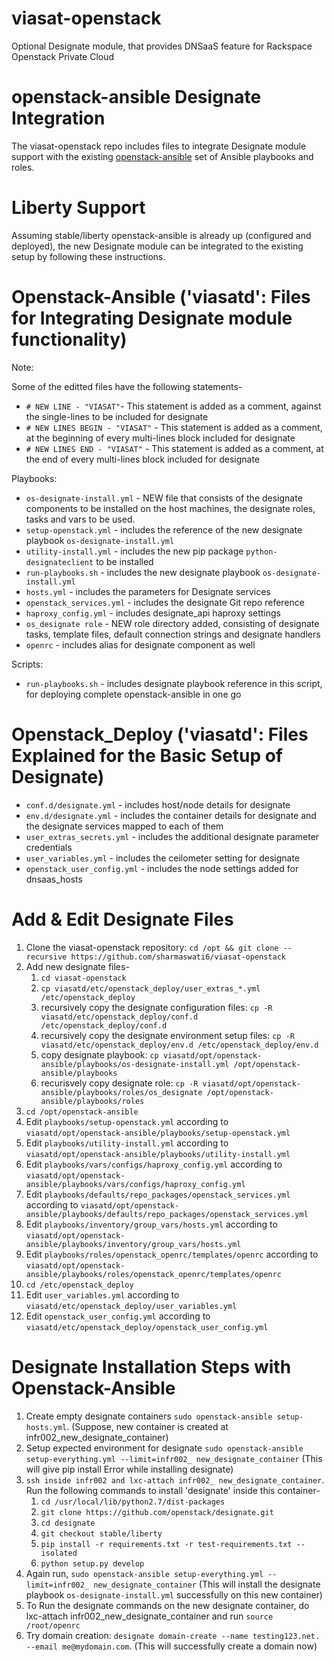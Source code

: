 # viasat-openstack
Optional Designate module, that provides DNSaaS feature for Rackspace Openstack Private Cloud

# openstack-ansible Designate Integration

The viasat-openstack repo includes files to integrate Designate module support with the existing [openstack-ansible](https://github.com/openstack/openstack-ansible) set of Ansible playbooks and roles.

# Liberty Support

Assuming stable/liberty openstack-ansible is already up (configured and deployed), the new Designate module can be integrated to the existing setup by following these instructions.

# Openstack-Ansible ('viasatd': Files for Integrating Designate module functionality)

Note:

Some of the editted files have the following statements-
* `# NEW LINE - "VIASAT"`- This statement is added as a comment, against the single-lines to be included for designate
* `# NEW LINES BEGIN - "VIASAT"` - This statement is added as a comment, at the beginning of every multi-lines block included for designate
* `# NEW LINES END - "VIASAT"` - This statement is added as a comment, at the end of every multi-lines block included for designate

Playbooks:

* `os-designate-install.yml` -  NEW file that consists of the designate components to be installed on the host machines, the designate roles, tasks and vars to be used.
* `setup-openstack.yml` - includes the reference of the new designate playbook `os-designate-install.yml`
* `utility-install.yml` - includes the new pip package `python-designateclient` to be installed
* `run-playbooks.sh` - includes the new designate playbook `os-designate-install.yml`
* `hosts.yml` - includes the parameters for Designate services
* `openstack_services.yml` - includes the designate Git repo reference
* `haproxy_config.yml` - includes designate_api haproxy settings
* `os_designate role` - NEW role directory added, consisting of designate tasks, template files, default connection strings and designate handlers
* `openrc` - includes alias for designate component as well

Scripts:

* `run-playbooks.sh` - includes designate playbook reference in this script, for deploying complete openstack-ansible in one go

# Openstack_Deploy ('viasatd': Files Explained for the Basic Setup of Designate)

* `conf.d/designate.yml` - includes host/node details for designate
* `env.d/designate.yml` - includes the container details for designate and the designate services mapped to each of them
* `user_extras_secrets.yml` - includes the additional designate parameter credentials
* `user_variables.yml` - includes the ceilometer setting for designate
* `openstack_user_config.yml` - includes the node settings added for dnsaas_hosts

# Add & Edit Designate Files

1. Clone the viasat-openstack repository:
   `cd /opt && git clone --recursive https://github.com/sharmaswati6/viasat-openstack`
2. Add new designate files-
   1. `cd viasat-openstack`
   2. `cp viasatd/etc/openstack_deploy/user_extras_*.yml /etc/openstack_deploy`
   3.  recursively copy the designate configuration files:
      `cp -R viasatd/etc/openstack_deploy/conf.d /etc/openstack_deploy/conf.d`
   4. recursively copy the designate environment setup files:
      `cp -R viasatd/etc/openstack_deploy/env.d /etc/openstack_deploy/env.d`
   5. copy designate playbook:
      `cp viasatd/opt/openstack-ansible/playbooks/os-designate-install.yml /opt/openstack-ansible/playbooks`
   6. recurisvely copy designate role:
      `cp -R viasatd/opt/openstack-ansible/playbooks/roles/os_designate /opt/openstack-ansible/playbooks/roles`
3. `cd /opt/openstack-ansible`
4. Edit `playbooks/setup-openstack.yml` according to `viasatd/opt/openstack-ansible/playbooks/setup-openstack.yml`
5. Edit `playbooks/utility-install.yml` according to `viasatd/opt/openstack-ansible/playbooks/utility-install.yml`
6. Edit `playbooks/vars/configs/haproxy_config.yml` according to `viasatd/opt/openstack-ansible/playbooks/vars/configs/haproxy_config.yml`
7. Edit `playbooks/defaults/repo_packages/openstack_services.yml` according to `viasatd/opt/openstack-ansible/playbooks/defaults/repo_packages/openstack_services.yml`
8. Edit `playbooks/inventory/group_vars/hosts.yml` according to `viasatd/opt/openstack-ansible/playbooks/inventory/group_vars/hosts.yml`
9. Edit `playbooks/roles/openstack_openrc/templates/openrc` according to `viasatd/opt/openstack-ansible/playbooks/roles/openstack_openrc/templates/openrc`
10. `cd /etc/openstack_deploy`
11. Edit `user_variables.yml` according to `viasatd/etc/openstack_deploy/user_variables.yml`
12. Edit `openstack_user_config.yml` according to `viasatd/etc/openstack_deploy/openstack_user_config.yml`

# Designate Installation Steps with Openstack-Ansible

1. Create empty designate containers
   `sudo openstack-ansible setup-hosts.yml`.
   (Suppose, new container is created at infr002_new_designate_container)
2. Setup expected environment for designate
   `sudo openstack-ansible setup-everything.yml --limit=infr002_ new_designate_container`
   (This will give pip install Error while installing designate)
3. `ssh inside infr002 and lxc-attach infr002_ new_designate_container`. Run the following commands to install 'designate' inside this container-
   1. `cd /usr/local/lib/python2.7/dist-packages`
   2. `git clone https://github.com/openstack/designate.git`
   3. `cd designate`
   4. `git checkout stable/liberty`
   5. `pip install -r requirements.txt -r test-requirements.txt --isolated`
   6. `python setup.py develop `
4. Again run, `sudo openstack-ansible setup-everything.yml --limit=infr002_ new_designate_container`
   (This will install the designate playbook `os-designate-install.yml` successfully on this new container)
5. To Run the designate commands on the new designate container, do lxc-attach infr002_new_designate_container and run `source /root/openrc`
6. Try domain creation: `designate domain-create --name testing123.net. --email me@mydomain.com`. (This will successfully create a domain now)

